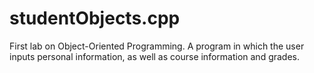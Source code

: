 # studentObjects.cpp
First lab on Object-Oriented Programming. A program in which the user inputs personal information, as well as course information and grades.

